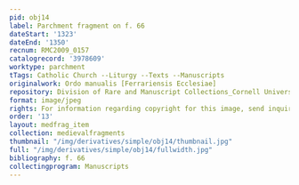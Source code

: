 ```yaml
---
pid: obj14
label: Parchment fragment on f. 66
dateStart: '1323'
dateEnd: '1350'
recnum: RMC2009_0157
catalogrecord: '3978609'
worktype: parchment
tTags: Catholic Church --Liturgy --Texts --Manuscripts
originalwork: Ordo manualis [Ferrariensis Ecclesiae]
repository: Division of Rare and Manuscript Collections_Cornell University Library
format: image/jpeg
rights: For information regarding copyright for this image, send inquiries to rarerepro@cornell.edu
order: '13'
layout: medfrag_item
collection: medievalfragments
thumbnail: "/img/derivatives/simple/obj14/thumbnail.jpg"
full: "/img/derivatives/simple/obj14/fullwidth.jpg"
bibliography: f. 66
collectingprogram: Manuscripts
---
```


